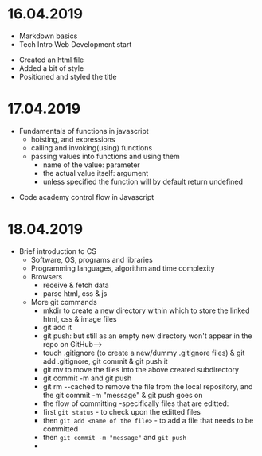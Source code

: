 # 16.04.2019 
- Markdown basics
- Tech Intro Web Development start
* Created an html file
* Added a bit of style
* Positioned and styled the title


# 17.04.2019
* Fundamentals of functions in  javascript 
  - hoisting, and expressions
  - calling and invoking(using) functions
  - passing values into functions and using them
     - name of the value: parameter
     - the actual value itself: argument
     - unless specified the function will by default return undefined
- Code academy control flow in Javascript

# 18.04.2019
* Brief introduction to CS
  - Software, OS, programs and libraries
  - Programming languages, algorithm and time complexity
  - Browsers
     - receive & fetch data
     - parse html, css & js
  - More git commands
     - mkdir <prework-my-first-website> to create a new directory within which to store the linked html, css & image files
     -  git add it
     -  git push: but still as an empty new directory won't appear in the repo on GitHub-->
     - touch .gitignore (to create a new/dummy .gitignore files) & git add .gitignore, git commit & git push it
     - git mv <name of the files separated by commas> to move the files into the above created subdirectory
     - git commit -m and git push
     - git rm --cached to remove the file from the local repository, and the git commit -m "message" & git push goes on
     - the flow of committing -specifically files that are editted:
     - first `git status` - to check upon the editted files
     - then `git add <name of the file>` - to add a file that needs to be committed
     - then `git commit -m "message"` and `git push`
     -


